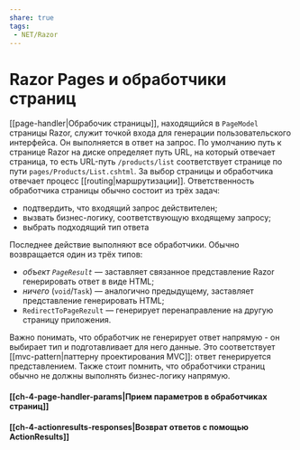 ```yaml
---
share: true
tags:
 - NET/Razor
---
```

# Razor Pages и обработчики страниц
[[page-handler|Обрабочик страницы]], находящийся в `PageModel` страницы Razor, служит точкой входа для генерации пользовательского интерфейса. Он выполняется в ответ на запрос.
По умолчанию путь к странице Razor на диске определяет путь URL, на который отвечает страница, то есть URL-путь `/products/list` соответствует странице по пути `pages/Products/List.cshtml`. За выбор страницы и обработчика отвечает процесс [[routing|маршрутизации]].
Ответственность обработчика страницы обычно состоит из трёх задач:
- подтвердить, что входящий запрос действителен;
- вызвать бизнес-логику, соответствующую входящему запросу;
- выбрать подходящий тип ответа

Последнее действие выполняют все обработчики. Обычно возвращается один из трёх типов:
- *объект `PageResult`* — заставляет связанное представление Razor генерировать ответ в виде HTML;
- *ничего* (`void`/`Task`) — аналогично предыдущему, заставляет представление генерировать HTML;
- `RedirectToPageRezult` — генерирует перенаправление на другую страницу приложения.

Важно понимать, что обработчик не генерирует ответ напрямую - он выбирает тип и подготавливает для него данные. Это соответствует [[mvc-pattern|паттерну проектирования MVC]]: ответ генерируется представлением.
Также стоит помнить, что обработчики страниц обычно не должны выполнять бизнес-логику напрямую.
#### [[ch-4-page-handler-params|Прием параметров в обработчиках страниц]]
#### [[ch-4-actionresults-responses|Возврат ответов с помощью ActionResults]]